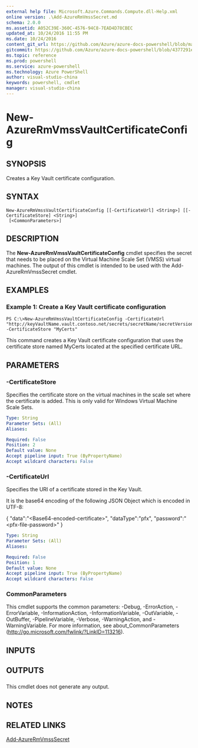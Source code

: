 ```yaml
---
external help file: Microsoft.Azure.Commands.Compute.dll-Help.xml
online version: .\Add-AzureRmVmssSecret.md
schema: 2.0.0
ms.assetid: A052C39E-360C-4576-94C8-7EAD4D78CBEC
updated_at: 10/24/2016 11:55 PM
ms.date: 10/24/2016
content_git_url: https://github.com/Azure/azure-docs-powershell/blob/master/azureps-cmdlets-docs/ResourceManager/AzureRM.Compute/v2.1.0/New-AzureRmVmssVaultCertificateConfig.md
gitcommit: https://github.com/Azure/azure-docs-powershell/blob/4377291ee360e58e2c1c5d644155daf6a0279055/azureps-cmdlets-docs/ResourceManager/AzureRM.Compute/v2.1.0/New-AzureRmVmssVaultCertificateConfig.md
ms.topic: reference
ms.prod: powershell
ms.service: azure-powershell
ms.technology: Azure PowerShell
author: visual-studio-china
keywords: powershell, cmdlet
manager: visual-studio-china
---
```


# New-AzureRmVmssVaultCertificateConfig

## SYNOPSIS
Creates a Key Vault certificate configuration.

## SYNTAX

```
New-AzureRmVmssVaultCertificateConfig [[-CertificateUrl] <String>] [[-CertificateStore] <String>]
 [<CommonParameters>]
```

## DESCRIPTION
The **New-AzureRmVmssVaultCertificateConfig** cmdlet specifies the secret that needs to be placed on the Virtual Machine Scale Set (VMSS) virtual machines.
The output of this cmdlet is intended to be used with the Add-AzureRmVmssSecret cmdlet.

## EXAMPLES

### Example 1: Create a Key Vault certificate configuration
```
PS C:\>New-AzureRmVmssVaultCertificateConfig -CertificateUrl "http://keyVaultName.vault.contoso.net/secrets/secretName/secretVersion" -CertificateStore "MyCerts"
```

This command creates a Key Vault certificate configuration that uses the certificate store named MyCerts located at the specified certificate URL.

## PARAMETERS

### -CertificateStore
Specifies the certificate store on the virtual machines in the scale set where the certificate is added.
This is only valid for Windows Virtual Machine Scale Sets.

```yaml
Type: String
Parameter Sets: (All)
Aliases: 

Required: False
Position: 2
Default value: None
Accept pipeline input: True (ByPropertyName)
Accept wildcard characters: False
```

### -CertificateUrl
Specifies the URI of a certificate stored in the Key Vault.

It is the base64 encoding of the following JSON Object which is encoded in UTF-8:

{
  "data":"\<Base64-encoded-certificate\>",
  "dataType":"pfx",
  "password":"\<pfx-file-password\>"
}

```yaml
Type: String
Parameter Sets: (All)
Aliases: 

Required: False
Position: 1
Default value: None
Accept pipeline input: True (ByPropertyName)
Accept wildcard characters: False
```

### CommonParameters
This cmdlet supports the common parameters: -Debug, -ErrorAction, -ErrorVariable, -InformationAction, -InformationVariable, -OutVariable, -OutBuffer, -PipelineVariable, -Verbose, -WarningAction, and -WarningVariable. For more information, see about_CommonParameters (http://go.microsoft.com/fwlink/?LinkID=113216).

## INPUTS

## OUTPUTS

###  
This cmdlet does not generate any output.

## NOTES

## RELATED LINKS

[Add-AzureRmVmssSecret](./Add-AzureRmVmssSecret.md)


